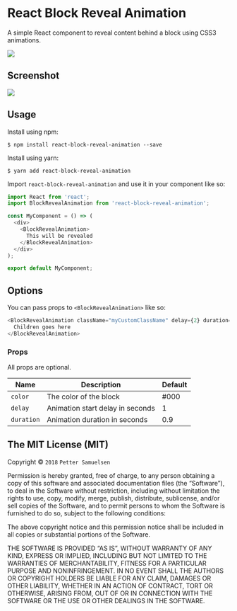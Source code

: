 # React Block Reveal Animation

A simple React component to reveal content behind a block using CSS3 animations.

![](https://user-images.githubusercontent.com/1244867/38920515-b8218792-42f3-11e8-8de4-3349c3542950.png)

## Screenshot
![](https://user-images.githubusercontent.com/1244867/38922583-cffefdc2-42f8-11e8-80f6-997821099bd8.gif)

## Usage
Install using npm:

```
$ npm install react-block-reveal-animation --save
```

Install using yarn:

```
$ yarn add react-block-reveal-animation
```


Import `react-block-reveal-animation` and use it in your component like so:

```js
import React from 'react';
import BlockRevealAnimation from 'react-block-reveal-animation';

const MyComponent = () => (
  <div>
    <BlockRevealAnimation>
      This will be revealed
    </BlockRevealAnimation>
  </div>
);

export default MyComponent;
```

## Options
You can pass props to `<BlockRevealAnimation>` like so:

```js
<BlockRevealAnimation className="myCustomClassName" delay={2} duration={1} color="#ff0000">
  Children goes here
</BlockRevealAnimation>
```

### Props
All props are optional.

Name | Description | Default
--- | --- | ---
`color` | The color of the block | #000
`delay` | Animation start delay in seconds | 1
`duration` | Animation duration in seconds | 0.9



## The MIT License (MIT)

Copyright © `2018` `Petter Samuelsen`

Permission is hereby granted, free of charge, to any person
obtaining a copy of this software and associated documentation
files (the “Software”), to deal in the Software without
restriction, including without limitation the rights to use,
copy, modify, merge, publish, distribute, sublicense, and/or sell
copies of the Software, and to permit persons to whom the
Software is furnished to do so, subject to the following
conditions:

The above copyright notice and this permission notice shall be
included in all copies or substantial portions of the Software.

THE SOFTWARE IS PROVIDED “AS IS”, WITHOUT WARRANTY OF ANY KIND,
EXPRESS OR IMPLIED, INCLUDING BUT NOT LIMITED TO THE WARRANTIES
OF MERCHANTABILITY, FITNESS FOR A PARTICULAR PURPOSE AND
NONINFRINGEMENT. IN NO EVENT SHALL THE AUTHORS OR COPYRIGHT
HOLDERS BE LIABLE FOR ANY CLAIM, DAMAGES OR OTHER LIABILITY,
WHETHER IN AN ACTION OF CONTRACT, TORT OR OTHERWISE, ARISING
FROM, OUT OF OR IN CONNECTION WITH THE SOFTWARE OR THE USE OR
OTHER DEALINGS IN THE SOFTWARE.
